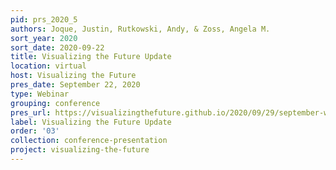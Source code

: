 ```yaml
---
pid: prs_2020_5
authors: Joque, Justin, Rutkowski, Andy, & Zoss, Angela M.
sort_year: 2020
sort_date: 2020-09-22
title: Visualizing the Future Update
location: virtual
host: Visualizing the Future
pres_date: September 22, 2020
type: Webinar
grouping: conference
pres_url: https://visualizingthefuture.github.io/2020/09/29/september-webinar-update/
label: Visualizing the Future Update
order: '03'
collection: conference-presentation
project: visualizing-the-future
---
```

